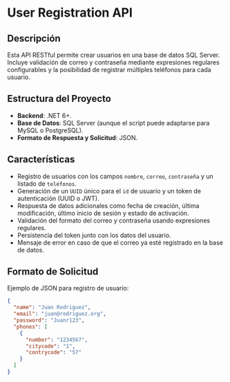 # User Registration API

## Descripción

Esta API RESTful permite crear usuarios en una base de datos SQL Server. Incluye validación de correo y contraseña mediante expresiones regulares configurables y la posibilidad de registrar múltiples teléfonos para cada usuario.

## Estructura del Proyecto

- **Backend**: .NET 6+.
- **Base de Datos**: SQL Server (aunque el script puede adaptarse para MySQL o PostgreSQL).
- **Formato de Respuesta y Solicitud**: JSON.

## Características

- Registro de usuarios con los campos `nombre`, `correo`, `contraseña` y un listado de `teléfonos`.
- Generación de un `UUID` único para el `id` de usuario y un token de autenticación (UUID o JWT).
- Respuesta de datos adicionales como fecha de creación, última modificación, último inicio de sesión y estado de activación.
- Validación del formato del correo y contraseña usando expresiones regulares.
- Persistencia del token junto con los datos del usuario.
- Mensaje de error en caso de que el correo ya esté registrado en la base de datos.

## Formato de Solicitud

Ejemplo de JSON para registro de usuario:

```json
{
  "name": "Juan Rodriguez",
  "email": "juan@rodriguez.org",
  "password": "Juanr123",
  "phones": [
    {
      "number": "1234567",
      "citycode": "1",
      "contrycode": "57"
    }
  ]
}
